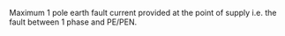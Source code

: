 Maximum 1 pole earth fault current provided at the point of supply i.e. the fault between 1 phase and PE/PEN.